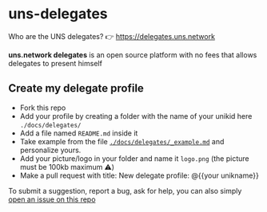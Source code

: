 # uns-delegates
Who are the UNS delegates? 👉 https://delegates.uns.network
 
__uns.network delegates__ is an open source platform with no fees that allows delegates to present himself

## Create my delegate profile
- Fork this repo
- Add your profile by creating a folder with the name of your unikid here ```./docs/delegates/```
- Add a file named `README.md` inside it
- Take example from the file [`./docs/delegates/_example.md`](https://github.com/qsvtr/uns-delegates-website/blob/dev/docs/delegates/_example.md) and personalize yours.
- Add your picture/logo in your folder and name it `logo.png` (the picture must be 100kb maximum ⚠️)
- Make a pull request with title: New delegate profile: @{{your unikname}}

To submit a suggestion, report a bug, ask for help, you can also simply [open an issue on this repo](https://github.com/unik-name/uns-delegates-website/issues/new)
